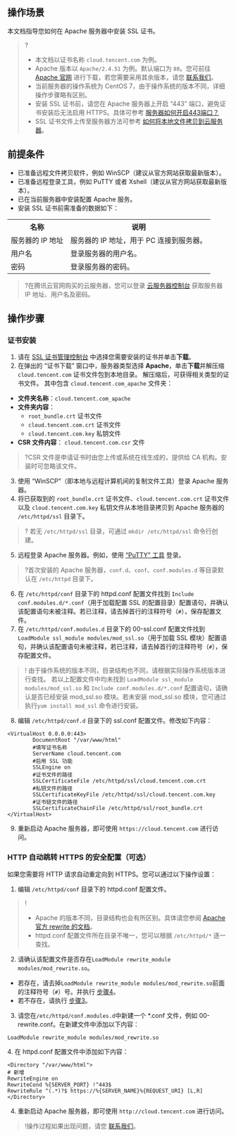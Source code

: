 ## 操作场景
本文档指导您如何在 Apache 服务器中安装 SSL 证书。
>?
>- 本文档以证书名称 `cloud.tencent.com` 为例。
>- Apache 版本以 `Apache/2.4.51` 为例。默认端口为 `80`。您可前往 [Apache 官网](https://httpd.apache.org/download.cgi) 进行下载，若您需要采用其余版本，请您 [联系我们](https://cloud.tencent.com/document/product/400/35259)。
>- 当前服务器的操作系统为 CentOS 7，由于操作系统的版本不同，详细操作步骤略有区别。
>- 安装 SSL 证书前，请您在 Apache 服务器上开启 “443” 端口，避免证书安装后无法启用 HTTPS。具体可参考 [服务器如何开启443端口？](https://cloud.tencent.com/document/product/400/45144)
>- SSL 证书文件上传至服务器方法可参考 [如何将本地文件拷贝到云服务器](https://cloud.tencent.com/document/product/213/39138)。

## 前提条件
- 已准备远程文件拷贝软件，例如 WinSCP（建议从官方网站获取最新版本）。
- 已准备远程登录工具，例如 PuTTY 或者 Xshell（建议从官方网站获取最新版本）。
- 已在当前服务器中安装配置 Apache 服务。
- 安装 SSL 证书前需准备的数据如下：
<table>
<tr>
<th>名称</th>
<th>说明</th>
</tr>
<tr>
<td>服务器的 IP 地址</td>
<td>服务器的 IP 地址，用于 PC 连接到服务器。</td>
</tr>
<tr>
<td>用户名</td>
<td>登录服务器的用户名。</td>
</tr>
<tr>
<td>密码</td>
<td> 登录服务器的密码。</td>
</tr>
</table>

>?在腾讯云官网购买的云服务器，您可以登录 [云服务器控制台](https://console.cloud.tencent.com/cvm)  获取服务器 IP 地址、用户名及密码。

## 操作步骤

### 证书安装
1. 请在 [SSL 证书管理控制台](https://console.cloud.tencent.com/ssl) 中选择您需要安装的证书并单击**下载**。
2. 在弹出的 “证书下载” 窗口中，服务器类型选择 **Apache**，单击**下载**并解压缩 `cloud.tencent.com` 证书文件包到本地目录。
    解压缩后，可获得相关类型的证书文件。 其中包含 `cloud.tencent.com_apache` 文件夹：
 - **文件夹名称**：`cloud.tencent.com_apache`
 - **文件夹内容**：
    - `root_bundle.crt` 证书文件
    - `cloud.tencent.com.crt` 证书文件
    - `cloud.tencent.com.key` 私钥文件
  - **CSR 文件内容**：	`cloud.tencent.com.csr` 文件
>?CSR 文件是申请证书时由您上传或系统在线生成的，提供给 CA 机构。安装时可忽略该文件。
3. 使用 “WinSCP”（即本地与远程计算机间的复制文件工具）登录 Apache 服务器。
4. 将已获取到的 `root_bundle.crt` 证书文件、`cloud.tencent.com.crt` 证书文件以及 `cloud.tencent.com.key` 私钥文件从本地目录拷贝到 Apache 服务器的 `/etc/httpd/ssl` 目录下。
>? 若无 `/etc/httpd/ssl` 目录，可通过 `mkdir /etc/httpd/ssl` 命令行创建。
5. 远程登录 Apache 服务器。例如，使用 [“PuTTY” 工具](https://cloud.tencent.com/document/product/213/35699#.E6.93.8D.E4.BD.9C.E6.AD.A5.E9.AA.A4) 登录。
>?首次安装的 Apache 服务器，`conf.d`、`conf`、`conf.modules.d` 等目录默认在 `/etc/httpd` 目录下。
6. 在 `/etc/httpd/conf` 目录下的 httpd.conf 配置文件找到 `Include conf.modules.d/*.conf`（用于加载配置 SSL 的配置目录）配置语句，并确认该配置语句未被注释。若已注释，请去掉首行的注释符号（`#`），保存配置文件。
7. 在 `/etc/httpd/conf.modules.d` 目录下的 00-ssl.conf 配置文件找到 `LoadModule ssl_module modules/mod_ssl.so`（用于加载 SSL 模块）配置语句，并确认该配置语句未被注释，若已注释，请去掉首行的注释符号（`#`），保存配置文件。
>! 由于操作系统的版本不同，目录结构也不同，请根据实际操作系统版本进行查找。
> 若以上配置文件中均未找到 `LoadModule ssl_module modules/mod_ssl.so` 和 `Include conf.modules.d/*.conf` 配置语句，请确认是否已经安装 mod_ssl.so 模块。若未安装 mod_ssl.so 模块，您可通过执行`yum install mod_ssl` 命令进行安装。
8. 编辑 `/etc/httpd/conf.d` 目录下的 ssl.conf 配置文件。修改如下内容：
```
<VirtualHost 0.0.0.0:443>
		DocumentRoot "/var/www/html" 
		#填写证书名称
		ServerName cloud.tencent.com 
		#启用 SSL 功能
		SSLEngine on 
		#证书文件的路径
		SSLCertificateFile /etc/httpd/ssl/cloud.tencent.com.crt 
		#私钥文件的路径
		SSLCertificateKeyFile /etc/httpd/ssl/cloud.tencent.com.key 
		#证书链文件的路径
		SSLCertificateChainFile /etc/httpd/ssl/root_bundle.crt 
</VirtualHost>
```
9. 重新启动 Apache 服务器，即可使用 `https://cloud.tencent.com` 进行访问。

### HTTP 自动跳转 HTTPS 的安全配置（可选）
如果您需要将 HTTP 请求自动重定向到 HTTPS。您可以通过以下操作设置：
1. 编辑 `/etc/httpd/conf` 目录下的 httpd.conf 配置文件。
>!
>- Apache 的版本不同，目录结构也会有所区别。具体请您参阅 [Apache 官方 rewrite 的文档](http://httpd.apache.org/docs/2.4/mod/mod_rewrite.html)。
>- httpd.conf 配置文件所在目录不唯一，您可以根据 `/etc/httpd/*` 逐一查找。
2. 请确认该配置文件是否存在`LoadModule rewrite_module modules/mod_rewrite.so`。
 - 若存在，请去掉`LoadModule rewrite_module modules/mod_rewrite.so`前面的注释符号（`#`）号。并执行 [步骤4](#step4)。
 - 若不存在，请执行 [步骤3](#step3)。
[](id:step3)
3. 请您在`/etc/httpd/conf.modules.d`中新建一个 \*.conf 文件，例如 00-rewrite.conf。在新建文件中添加以下内容：
 ```
 LoadModule rewrite_module modules/mod_rewrite.so
```
[](id:step4)
4. 在 httpd.conf 配置文件中添加如下内容：
```
<Directory "/var/www/html"> 
# 新增
RewriteEngine on
RewriteCond %{SERVER_PORT} !^443$
RewriteRule ^(.*)?$ https://%{SERVER_NAME}%{REQUEST_URI} [L,R]
</Directory>
```
4. 重新启动 Apache 服务器，即可使用 `http://cloud.tencent.com` 进行访问。

>!操作过程如果出现问题，请您 [联系我们](https://cloud.tencent.com/document/product/400/35259)。


